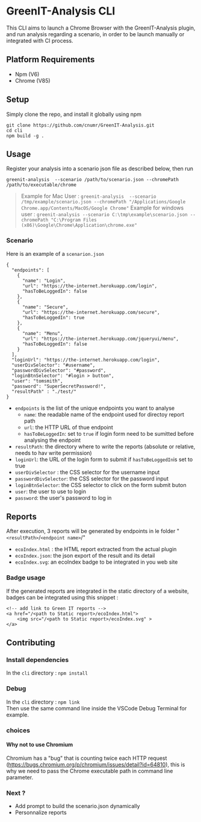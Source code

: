 
# GreenIT-Analysis CLI

This CLI aims to launch a Chrome Browser with the GreenIT-Analysis plugin, and run analysis regarding a scenario, in order to be launch manually or integrated with CI process.

## Platform Requirements

* Npm (V6)
* Chrome (V85)

## Setup

Simply clone the repo, and install it globally using npm

```
git clone https://github.com/cnumr/GreenIT-Analysis.git
cd cli
npm build -g .
```

## Usage

Register your analysis into a scenario json file as described below, then run

`greenit-analysis  --scenario /path/to/scenario.json --chromePath /path/to/executable/chrome`

> Example for Mac User : `greenit-analysis  --scenario /tmp/example/scenario.json --chromePath "/Applications/Google Chrome.app/Contents/MacOS/Google Chrome"`
> Example for windows user : `greenit-analysis --scenario C:\tmp\example\scenario.json --chromePath "C:\Program Files (x86)\Google\Chrome\Application\chrome.exe"`

### Scenario

Here is an example of a `scenarion.json`

```
{
  "endpoints": [
    {
      "name": "Login",
      "url": "https://the-internet.herokuapp.com/login",
      "hasToBeLoggedIn": false
    },
    {
      "name": "Secure",
      "url": "https://the-internet.herokuapp.com/secure",
      "hasToBeLoggedIn": true
    },
    {
      "name": "Menu",
      "url": "https://the-internet.herokuapp.com/jqueryui/menu",
      "hasToBeLoggedIn": false
    }
  ],
  "loginUrl": "https://the-internet.herokuapp.com/login",
  "userDivSelector": "#username",
  "passwordDivSelector": "#password",
  "loginBtnSelector": "#login > button",
  "user": "tomsmith",
  "password": "SuperSecretPassword!",
  "resultPath" : "./test/"
}
```

* `endpoints` is the list of the unique endpoints you want to analyse  
    * `name`: the readable name of the endpoint used for directoy report path 
    * `url`: the HTTP URL of thue endpoint 
    * `hasToBeLoggedIn`: set to `true` if login form need to be sumitted before analysing the endpoint
* `resultPath`: the directory where to write the reports (absolute or relative, needs to hav write permission)
* `loginUrl`: the URL of the login form to submit if `hasToBeLoggedIn`is set to true
* `userDivSelector` : the CSS selector for the username input
* `passwordDivSelector`: the CSS selector for the password input
* `loginBtnSelector`: the CSS selector to click on the form submit buton
* `user`: the user to use to login
* `password`: the user's password to log in

## Reports

After execution, 3 reports will be generated by endpoints in le folder "`<resultPath>`/`<endpoint name>`/"

* `ecoIndex.html` : the HTML report extracted from the actual plugin
* `ecoIndex.json`: the json export of the result and its detail
* `ecoIndex.svg`: an ecoIndex badge to be integrated in you web site

### Badge usage

If the generated reports are integrated in the static directory of a website, badges can be integrated using this snippet :

```
<!-- add link to Green IT reports -->
<a href="/<path to Static report>/ecoIndex.html">
    <img src="/<path to Static report>/ecoIndex.svg" >
</a>
```

## Contributing

### Install dependencies

In the `cli` directory : `npm install`

### Debug

In the `cli` directory : `npm link`  
Then use the same command line inside the VSCode Debug Terminal for example.

### choices

#### Why not to use Chromium

Chromium has a "bug" that is counting twice each HTTP request (https://bugs.chromium.org/p/chromium/issues/detail?id=64810), this is why we need to pass the Chrome executable path in command line parameter.

### Next ?

* Add prompt to build the scenario.json dynamically
* Personnalize reports 



